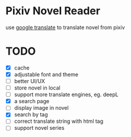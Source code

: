 # Pixiv Novel Reader

use [google translate](https://www.npmjs.com/package/google-translate-api-x) to translate novel from pixiv

# TODO
- [x] cache 
- [x] adjustable font and theme
- [ ] better UI/UX
- [ ] store novel in local
- [ ] support more translate engines, eg. deepL
- [x] a search page
- [ ] display image in novel
- [x] search by tag
- [ ] correct translate string with html tag
- [ ] support novel series
